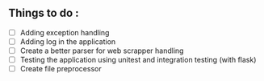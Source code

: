 ## Things to do :
- [ ] Adding exception handling
- [ ] Adding log in the application
- [ ] Create a better parser for web scrapper handling
- [ ] Testing the application using unitest and integration testing (with flask)
- [ ] Create file preprocessor
